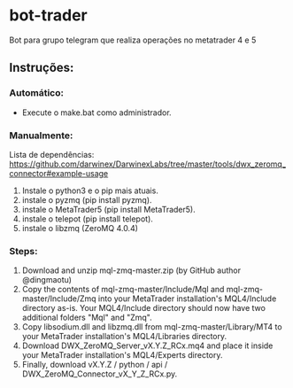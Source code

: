 # bot-trader
Bot para grupo telegram que realiza operações no metatrader 4 e 5

## Instruções:
### Automático:
- Execute o make.bat como administrador.

### Manualmente:
Lista de dependências: https://github.com/darwinex/DarwinexLabs/tree/master/tools/dwx_zeromq_connector#example-usage

1. Instale o python3 e o pip mais atuais.
2. instale o pyzmq (pip install pyzmq).
3. instale o MetaTrader5 (pip install MetaTrader5).
4. instale o telepot (pip install telepot).
5. instale o libzmq (ZeroMQ 4.0.4)

### Steps:
1. Download and unzip mql-zmq-master.zip (by GitHub author @dingmaotu)
2. Copy the contents of mql-zmq-master/Include/Mql and mql-zmq-master/Include/Zmq into your MetaTrader installation's MQL4/Include directory as-is. Your MQL4/Include directory should now have two additional folders "Mql" and "Zmq".
3. Copy libsodium.dll and libzmq.dll from mql-zmq-master/Library/MT4 to your MetaTrader installation's MQL4/Libraries directory.
4. Download DWX_ZeroMQ_Server_vX.Y.Z_RCx.mq4 and place it inside your MetaTrader installation's MQL4/Experts directory.
5. Finally, download vX.Y.Z / python / api / DWX_ZeroMQ_Connector_vX_Y_Z_RCx.py.